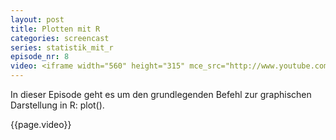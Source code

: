 ```yaml
---
layout: post
title: Plotten mit R
categories: screencast
series: statistik_mit_r
episode_nr: 8
video: <iframe width="560" height="315" mce_src="http://www.youtube.com/embed/5ttW6sinl8M" frameborder="0" allowfullscreen="" src="http://www.youtube.com/embed/5ttW6sinl8M"></iframe>
---
```


In dieser Episode geht es um den grundlegenden Befehl zur graphischen Darstellung in R: plot().

{{page.video}}

